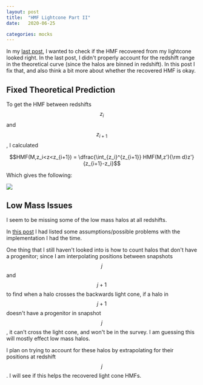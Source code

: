 ```yaml
---
layout: post
title:  "HMF Lightcone Part II"
date:   2020-06-25

categories: mocks
---
```


In my <a href="https://ndrakos.github.io/blog/mocks/HMF_Lightcone/">last post</a>, I wanted to check if the HMF recovered from my lightcone looked right. In the last post, I didn't properly account for the redshift range in the theoretical curve (since the halos are binned in redshift). In this post I fix that, and also think a bit more about whether the recovered HMF is okay.


## Fixed Theoretical Prediction

To get the HMF between redshifts $$z_{i}$$ and $$z_{i+1}$$, I calculated

$$HMF(M,z_i<z<z_{i+1}) = \dfrac{\int_{z_i}^{z_{i+1}} HMF(M,z'){\rm d}z'}{z_{i+1}-z_i}$$

Which gives the following:

<img src="{{ site.baseurl }}/assets/plots/20200625_HMF.png">



## Low Mass Issues

I seem to be missing some of the low mass halos at all redshifts.

In <a href="https://ndrakos.github.io/blog/mocks/Light_Cone_Tests/">this post</a> I had listed some assumptions/possible problems with the implementation I had the time.

One thing that I still haven't looked into is how to count halos that don't have a progenitor; since I am interpolating positions between snapshots $$j$$ and $$j+1$$ to find when a halo crosses the backwards light cone, if a halo in $$j+1$$ doesn't have a progenitor in snapshot $$j$$, it can't cross the light cone, and won't be in the survey. I am guessing this will mostly effect low mass halos.

I plan on trying to account for these halos by extrapolating for their positions at redshift $$j$$. I will see if this helps the recovered light cone HMFs.
